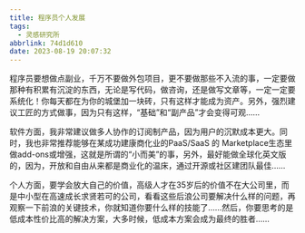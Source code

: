 ```yaml
---
title: 程序员个人发展
tags:
  - 灵感研究所
abbrlink: 74d1d610
date: 2023-08-19 20:07:32
---
```


程序员要想做点副业，千万不要做外包项目，更不要做那些不入流的事，一定要做那种有积累有沉淀的东西，无论是写代码，做咨询，还是做写文章等，一定一定要系统化！你每天都在为你的城堡加一块砖，只有这样才能成为资产。另外，强烈建议工匠的方式做事，因为只有这样，“基础”和“副产品”才会变得可观……

软件方面，我非常建议做多人协作的订阅制产品，因为用户的沉默成本更大。同时，我也非常推荐能够在某成功建康商化业的PaaS/SaaS 的 Marketplace生态里做add-ons或增强，这就是所谓的“小而美”的事，另外，最好能做全球化英文版的，因为，开放和自由从来都是商业化的温床，通过开源或社区建团队最佳……

个人方面，要学会放大自己的价值，高级人才在35岁后的价值不在大公司里，而是中小型在高速成长求贤若可的公司，看看这些后浪公司要解决什么样的问题，再观察一下前浪的关键技术，你就知道你要什么样的技能了……然后，你要思考的是低成本性价比高的解决方案，大多时候，低成本方案会成为最终的胜者……
